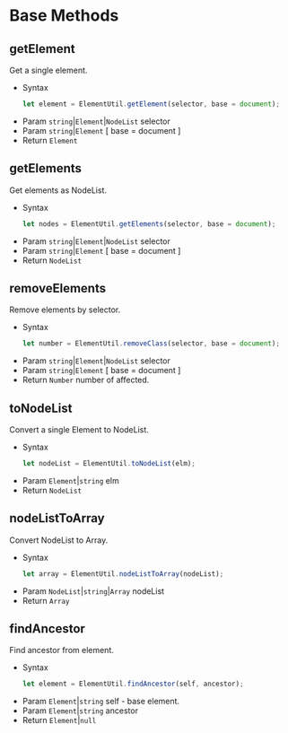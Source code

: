 # Base Methods

## getElement

Get a single element.

- Syntax
  ``` js
  let element = ElementUtil.getElement(selector, base = document);
  ```
- Param  `string`|`Element`|`NodeList` selector
- Param  `string`|`Element` [ base = document ]
- Return `Element`

## getElements

Get elements as NodeList.

- Syntax
  ``` js
  let nodes = ElementUtil.getElements(selector, base = document);
  ```
- Param  `string`|`Element`|`NodeList` selector
- Param  `string`|`Element` [ base = document ]
- Return `NodeList`

## removeElements

Remove elements by selector.

- Syntax
  ``` js
  let number = ElementUtil.removeClass(selector, base = document);
  ```
- Param  `string`|`Element`|`NodeList` selector
- Param  `string`|`Element` [ base = document ]
- Return `Number` number of affected.

## toNodeList

Convert a single Element to NodeList.

- Syntax
  ``` js
  let nodeList = ElementUtil.toNodeList(elm);
  ```
- Param  `Element`|`string` elm
- Return `NodeList`

## nodeListToArray

Convert NodeList to Array.

- Syntax
  ``` js
  let array = ElementUtil.nodeListToArray(nodeList);
  ```
- Param  `NodeList`|`string`|`Array` nodeList
- Return `Array`

## findAncestor

Find ancestor from element.

- Syntax
  ``` js
  let element = ElementUtil.findAncestor(self, ancestor);
  ```
- Param `Element`|`string` self - base element.
- Param `Element`|`string` ancestor
- Return `Element`|`null`
